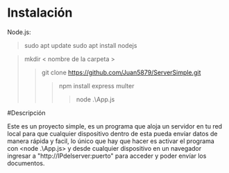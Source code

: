 # Instalación
Node.js:

> sudo apt update
> sudo apt install nodejs

> mkdir < nombre de la carpeta >
>> git clone https://github.com/Juan5879/ServerSimple.git
>>> npm install express multer
>>>> node .\App.js

#Descripción

Este es un proyecto simple, es un programa que aloja un servidor en tu red local para que cualquier dispositivo dentro de esta pueda envíar datos de manera rápida y facil, lo único que hay que hacer es activar el programa con <node .\App.js> y desde cualquier dispositivo en un navegador ingresar a "http://IPdelserver:puerto" para acceder y poder envíar los documentos.
